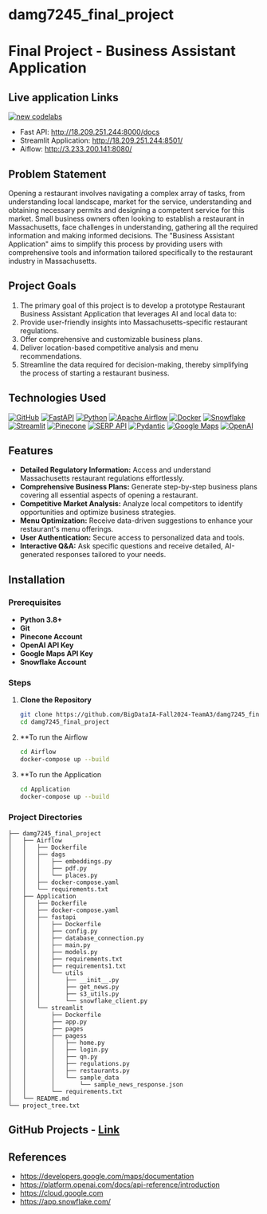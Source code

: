# damg7245_final_project
# Final Project - Business Assistant Application

## Live application Links
[![new codelabs](https://img.shields.io/badge/codelabs-4285F4?style=for-the-badge&logo=codelabs&logoColor=white)](https://codelabs-preview.appspot.com/?file_id=1biLqN77C3DeM3uWuIz82lfHAJdetSz37mRf4Me9qksw#0)

- Fast API: http://18.209.251.244:8000/docs
- Streamlit Application: http://18.209.251.244:8501/
- Aiflow: http://3.233.200.141:8080/

## Problem Statement 
Opening a restaurant involves navigating a complex array of tasks, from understanding local landscape, market for the service, understanding and obtaining necessary permits and designing a competent service for this market. Small business owners often looking to establish a restaurant in Massachusetts, face challenges in understanding, gathering all the required information and making informed decisions. The "Business Assistant Application" aims to simplify this process by providing users with comprehensive tools and information tailored specifically to the restaurant industry in Massachusetts.

## Project Goals
1. The primary goal of this project is to develop a prototype Restaurant Business Assistant Application that leverages AI and local data to:
2. Provide user-friendly insights into Massachusetts-specific restaurant regulations.
3. Offer comprehensive and customizable business plans.
4. Deliver location-based competitive analysis and menu recommendations.
5. Streamline the data required for decision-making, thereby simplifying the process of starting a restaurant business.

## Technologies Used
[![GitHub](https://img.shields.io/badge/GitHub-100000?style=for-the-badge&logo=github&logoColor=white)](https://github.com/)
[![FastAPI](https://img.shields.io/badge/fastapi-109989?style=for-the-badge&logo=FASTAPI&logoColor=white)](https://fastapi.tiangolo.com/)
[![Python](https://img.shields.io/badge/Python-FFD43B?style=for-the-badge&logo=python&logoColor=blue)](https://www.python.org/)
[![Apache Airflow](https://img.shields.io/badge/Airflow-017CEE?style=for-the-badge&logo=Apache%20Airflow&logoColor=white)](https://airflow.apache.org/)
[![Docker](https://img.shields.io/badge/Docker-%232496ED?style=for-the-badge&logo=Docker&color=blue&logoColor=white)](https://www.docker.com)
[![Snowflake](https://img.shields.io/badge/snowflake-%234285F4?style=for-the-badge&logo=snowflake&link=https%3A%2F%2Fwww.snowflake.com%2Fen%2F%3F_ga%3D2.41504805.669293969.1706151075-1146686108.1701841103%26_gac%3D1.160808527.1706151104.Cj0KCQiAh8OtBhCQARIsAIkWb68j5NxT6lqmHVbaGdzQYNSz7U0cfRCs-STjxZtgPcZEV-2Vs2-j8HMaAqPsEALw_wcB&logoColor=white)
](https://www.snowflake.com/en/?_ga=2.41504805.669293969.1706151075-1146686108.1701841103&_gac=1.160808527.1706151104.Cj0KCQiAh8OtBhCQARIsAIkWb68j5NxT6lqmHVbaGdzQYNSz7U0cfRCs-STjxZtgPcZEV-2Vs2-j8HMaAqPsEALw_wcB)
[![Streamlit](https://img.shields.io/badge/Streamlit-FF4B4B?style=for-the-badge&logo=Streamlit&logoColor=white)](https://streamlit.io/)
[![Pinecone](https://img.shields.io/badge/Pinecone-8C54FF?style=for-the-badge&logo=pinecone&logoColor=white)](https://www.pinecone.io/)
[![SERP API](https://img.shields.io/badge/SERP_API-009688?style=for-the-badge&logo=google&logoColor=white)](https://serpapi.com/)
[![Pydantic](https://img.shields.io/badge/Pydantic-00BFFF?style=for-the-badge&logo=python&logoColor=white)](https://pydantic-docs.helpmanual.io/)
[![Google Maps](https://img.shields.io/badge/Google%20Maps-4285F4?style=for-the-badge&logo=google-maps&logoColor=white)](https://maps.google.com/)
[![OpenAI](https://img.shields.io/badge/OpenAI-232323?style=for-the-badge&logo=OpenAI&logoColor=white)](https://openai.com/)


## Features

- **Detailed Regulatory Information:** Access and understand Massachusetts restaurant regulations effortlessly.
- **Comprehensive Business Plans:** Generate step-by-step business plans covering all essential aspects of opening a restaurant.
- **Competitive Market Analysis:** Analyze local competitors to identify opportunities and optimize business strategies.
- **Menu Optimization:** Receive data-driven suggestions to enhance your restaurant's menu offerings.
- **User Authentication:** Secure access to personalized data and tools.
- **Interactive Q&A:** Ask specific questions and receive detailed, AI-generated responses tailored to your needs.

## Installation

### Prerequisites

- **Python 3.8+**
- **Git**
- **Pinecone Account**
- **OpenAI API Key**
- **Google Maps API Key**
- **Snowflake Account**

### Steps

1. **Clone the Repository**

   ```bash
   git clone https://github.com/BigDataIA-Fall2024-TeamA3/damg7245_final_project
   cd damg7245_final_project
	```
2. **To run the Airflow
	```bash
   cd Airflow
   docker-compose up --build
	```
3. **To run the Application
	```bash
   cd Application
   docker-compose up --build
   
	```
### Project Directories
```
├── damg7245_final_project
│   ├── Airflow
│   │   ├── Dockerfile
│   │   ├── dags
│   │   │   ├── embeddings.py
│   │   │   ├── pdf.py
│   │   │   └── places.py
│   │   ├── docker-compose.yaml
│   │   └── requirements.txt
│   ├── Application
│   │   ├── Dockerfile
│   │   ├── docker-compose.yaml
│   │   ├── fastapi
│   │   │   ├── Dockerfile
│   │   │   ├── config.py
│   │   │   ├── database_connection.py
│   │   │   ├── main.py
│   │   │   ├── models.py
│   │   │   ├── requirements.txt
│   │   │   ├── requirements1.txt
│   │   │   └── utils
│   │   │       ├── __init__.py
│   │   │       ├── get_news.py
│   │   │       ├── s3_utils.py
│   │   │       └── snowflake_client.py
│   │   └── streamlit
│   │       ├── Dockerfile
│   │       ├── app.py
│   │       ├── pages
│   │       ├── pagess
│   │       │   ├── home.py
│   │       │   ├── login.py
│   │       │   ├── qn.py
│   │       │   ├── regulations.py
│   │       │   ├── restaurants.py
│   │       │   └── sample_data
│   │       │       └── sample_news_response.json
│   │       └── requirements.txt
│   └── README.md
└── project_tree.txt
```

## GitHub Projects - [Link](https://github.com/BigDataIA-Fall2024-TeamA3/damg7245_final_project) 

## References

- https://developers.google.com/maps/documentation
- https://platform.openai.com/docs/api-reference/introduction
- https://cloud.google.com
- https://app.snowflake.com/
